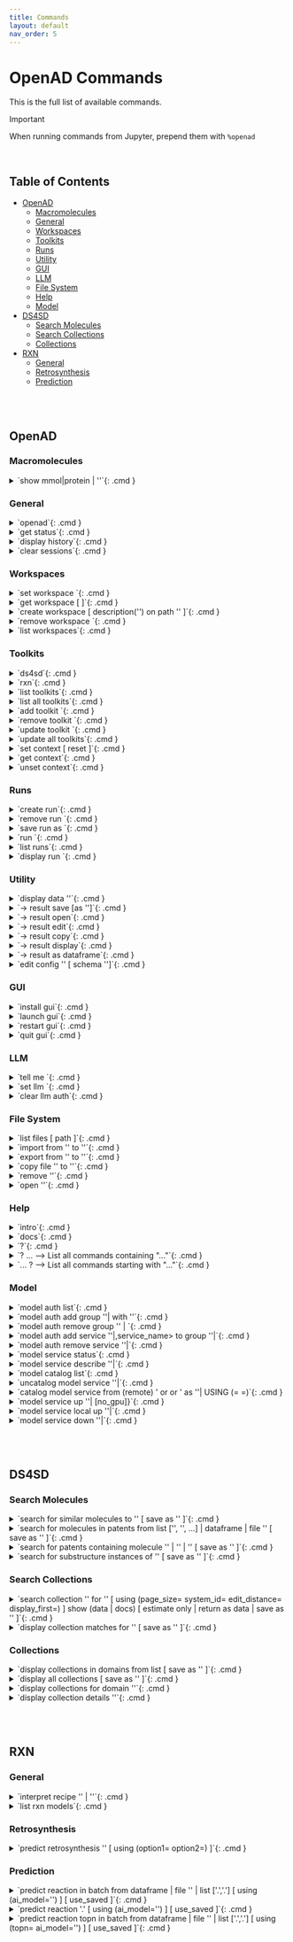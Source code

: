 ```yaml
---
title: Commands
layout: default
nav_order: 5
---
```


<!--

DO NOT EDIT
-----------
This file is auto-generated.
To update it, consult instructions:
https://github.com/acceleratedscience/open-ad-toolkit/tree/main/docs

-->

# OpenAD Commands

This is the full list of available commands.

> [!IMPORTANT]
> When running commands from Jupyter, prepend them with `%openad`

<br>

## Table of Contents
- [OpenAD](#openad)
  - [Macromolecules](#macromolecules)
  - [General](#general)
  - [Workspaces](#workspaces)
  - [Toolkits](#toolkits)
  - [Runs](#runs)
  - [Utility](#utility)
  - [GUI](#gui)
  - [LLM](#llm)
  - [File System](#file-system)
  - [Help](#help)
  - [Model](#model)
- [DS4SD](#ds4sd)
  - [Search Molecules](#search-molecules)
  - [Search Collections](#search-collections)
  - [Collections](#collections)
- [RXN](#rxn)
  - [General](#general)
  - [Retrosynthesis](#retrosynthesis)
  - [Prediction](#prediction)


<br><br>

## OpenAD

### Macromolecules

<details markdown="block" class="cmd-wrap">
<summary markdown="block">
`show mmol|protein <fasta> | '<pdb_id>'`{: .cmd }
</summary>
Launch the molecule viewer to visualize your macromolecule and inspect its properties. <br> 

Examples: <br> 
- Show a protein by its PDBe ID: <br> 
  `show mmol '2g64'` <br> 

- Show a protein by its FASTA string: <br> 
  `show protein MAKWVCKICGYIYDEDAGDPDNGISPGTKFEELPDDWVCPICGAPKSEFEKLED` <br>
</details>

### General

<details markdown="block" class="cmd-wrap">
<summary markdown="block">
`openad`{: .cmd }
</summary>
Display the openad splash screen. <br>
</details>

<details markdown="block" class="cmd-wrap">
<summary markdown="block">
`get status`{: .cmd }
</summary>
Display the currently selected workspace and toolkit. <br>
</details>

<details markdown="block" class="cmd-wrap">
<summary markdown="block">
`display history`{: .cmd }
</summary>
Display the last 30 commands run in your current workspace. <br>
</details>

<details markdown="block" class="cmd-wrap">
<summary markdown="block">
`clear sessions`{: .cmd }
</summary>
Clear any other sessions that may be running. <br>
</details>

### Workspaces

<details markdown="block" class="cmd-wrap">
<summary markdown="block">
`set workspace <workspace_name>`{: .cmd }
</summary>
Change the current workspace. <br>
</details>

<details markdown="block" class="cmd-wrap">
<summary markdown="block">
`get workspace [ <workspace_name> ]`{: .cmd }
</summary>
Display details a workspace. When no workspace name is passed, details of your current workspace are displayed. <br>
</details>

<details markdown="block" class="cmd-wrap">
<summary markdown="block">
`create workspace <workspace_name> [ description('<description>') on path '<path>' ]`{: .cmd }
</summary>
Create a new workspace with an optional description and path. <br>
</details>

<details markdown="block" class="cmd-wrap">
<summary markdown="block">
`remove workspace <workspace_name>`{: .cmd }
</summary>
Remove a workspace from your registry. Note that this doesn't remove the workspace's directory. <br>
</details>

<details markdown="block" class="cmd-wrap">
<summary markdown="block">
`list workspaces`{: .cmd }
</summary>
Lists all your workspaces. <br>
</details>

### Toolkits

<details markdown="block" class="cmd-wrap">
<summary markdown="block">
`ds4sd`{: .cmd }
</summary>
Display the splash screen for the DS4SD toolkit. <br>
</details>

<details markdown="block" class="cmd-wrap">
<summary markdown="block">
`rxn`{: .cmd }
</summary>
Display the splash screen for the RXN toolkit. <br>
</details>

<details markdown="block" class="cmd-wrap">
<summary markdown="block">
`list toolkits`{: .cmd }
</summary>
List all installed toolkits. To see all available toolkits, run `list all toolkits`. <br>
</details>

<details markdown="block" class="cmd-wrap">
<summary markdown="block">
`list all toolkits`{: .cmd }
</summary>
List all available toolkits. <br>
</details>

<details markdown="block" class="cmd-wrap">
<summary markdown="block">
`add toolkit <toolkit_name>`{: .cmd }
</summary>
Install a toolkit. <br>
</details>

<details markdown="block" class="cmd-wrap">
<summary markdown="block">
`remove toolkit <toolkit_name>`{: .cmd }
</summary>
Remove a toolkit from the registry. <br> 

<b>Note:</b> This doesn't delete the toolkit code. If the toolkit is added again, a backup of the previous install is created in the toolkit directory at `~/.openad/toolkits`. <br>
</details>

<details markdown="block" class="cmd-wrap">
<summary markdown="block">
`update toolkit <toolkit_name>`{: .cmd }
</summary>
Update a toolkit with the latest version. It is recommended to do this on a regular basis. <br>
</details>

<details markdown="block" class="cmd-wrap">
<summary markdown="block">
`update all toolkits`{: .cmd }
</summary>
Update all installed toolkits with the latest version. Happens automatically whenever OpenAD is updated to a new version. <br>
</details>

<details markdown="block" class="cmd-wrap">
<summary markdown="block">
`set context <toolkit_name> [ reset ]`{: .cmd }
</summary>
Set your context to the chosen toolkit. By setting the context, the selected toolkit functions become available to you. The optional parameter `reset` can be used to reset your login information. <br>
</details>

<details markdown="block" class="cmd-wrap">
<summary markdown="block">
`get context`{: .cmd }
</summary>
Display the currently selected toolkit. <br>
</details>

<details markdown="block" class="cmd-wrap">
<summary markdown="block">
`unset context`{: .cmd }
</summary>
Exit your toolkit context. You will no longer have access to toolkit-specific functions. <br>
</details>

### Runs

<details markdown="block" class="cmd-wrap">
<summary markdown="block">
`create run`{: .cmd }
</summary>
Start recording a run. <br>
</details>

<details markdown="block" class="cmd-wrap">
<summary markdown="block">
`remove run <run_name>`{: .cmd }
</summary>
remove a run. <br>
</details>

<details markdown="block" class="cmd-wrap">
<summary markdown="block">
`save run as <run_name>`{: .cmd }
</summary>
Stop recording a run and save it. <br>
</details>

<details markdown="block" class="cmd-wrap">
<summary markdown="block">
`run <run_name>`{: .cmd }
</summary>
Execute a previously recorded run. This will execute every command and continue regardless of any failures. <br>
</details>

<details markdown="block" class="cmd-wrap">
<summary markdown="block">
`list runs`{: .cmd }
</summary>
List all runs saved in the current workspace. <br>
</details>

<details markdown="block" class="cmd-wrap">
<summary markdown="block">
`display run <run_name>`{: .cmd }
</summary>
Display the commands stored in a certain run. <br>
</details>

### Utility

<details markdown="block" class="cmd-wrap">
<summary markdown="block">
`display data '<filename.csv>'`{: .cmd }
</summary>
Display data from a csv file. <br>
</details>

<details markdown="block" class="cmd-wrap">
<summary markdown="block">
`-> result save [as '<filename.csv>']`{: .cmd }
</summary>
Save table data to csv file. <br>
</details>

<details markdown="block" class="cmd-wrap">
<summary markdown="block">
`-> result open`{: .cmd }
</summary>
Explore table data in the browser. <br> 
        if you append `-d` to the end of the command `result open -d` display will result to data viewer. <br>
</details>

<details markdown="block" class="cmd-wrap">
<summary markdown="block">
`-> result edit`{: .cmd }
</summary>
Edit table data in the browser. <br> 
        if you append `-d` to the end of the command `result open -d` display will result to data viewer. <br>
</details>

<details markdown="block" class="cmd-wrap">
<summary markdown="block">
`-> result copy`{: .cmd }
</summary>
Copy table data to clipboard, formatted for spreadheet. <br>
</details>

<details markdown="block" class="cmd-wrap">
<summary markdown="block">
`-> result display`{: .cmd }
</summary>
Display the result in the CLI. <br> 

        if you append `-d` to the end of the command `result open -d` display will result to data viewer. <br>
</details>

<details markdown="block" class="cmd-wrap">
<summary markdown="block">
`-> result as dataframe`{: .cmd }
</summary>
Return the result as dataframe (only for Jupyter Notebook) <br>
</details>

<details markdown="block" class="cmd-wrap">
<summary markdown="block">
`edit config '<json_config_file>' [ schema '<schema_file>']`{: .cmd }
</summary>
Edit any JSON file in your workspace directly from the CLI. If a schema is specified, it will be used for validation and documentation. <br>
</details>

### GUI

<details markdown="block" class="cmd-wrap">
<summary markdown="block">
`install gui`{: .cmd }
</summary>
Install the OpenAD GUI (graphical user interface). <br> 

The graphical user interface allows you to browse your workspace and visualize your datasets and molecules. <br>
</details>

<details markdown="block" class="cmd-wrap">
<summary markdown="block">
`launch gui`{: .cmd }
</summary>
Launch the OpenAD GUI (graphical user interface). <br>
</details>

<details markdown="block" class="cmd-wrap">
<summary markdown="block">
`restart gui`{: .cmd }
</summary>
Terminate and then restart the GUI server. <br>
</details>

<details markdown="block" class="cmd-wrap">
<summary markdown="block">
`quit gui`{: .cmd }
</summary>
Terminate the GUI server. <br>
</details>

### LLM

<details markdown="block" class="cmd-wrap">
<summary markdown="block">
`tell me <how to do xyz>`{: .cmd }
</summary>
Ask your AI assistant how to do anything in OpenAD. <br>
</details>

<details markdown="block" class="cmd-wrap">
<summary markdown="block">
`set llm  <language_model_name>`{: .cmd }
</summary>
Set the target language model name for the `tell me` command. <br>
</details>

<details markdown="block" class="cmd-wrap">
<summary markdown="block">
`clear llm auth`{: .cmd }
</summary>
Clear the language model's authentication file. <br>
</details>

### File System

<details markdown="block" class="cmd-wrap">
<summary markdown="block">
`list files [ path ]`{: .cmd }
</summary>
List al directories and files in your current workspace. <br>
</details>

<details markdown="block" class="cmd-wrap">
<summary markdown="block">
`import from '<external_source_file>' to '<workspace_file>'`{: .cmd }
</summary>
Import a file from outside OpenAD into your current workspace. <br>
</details>

<details markdown="block" class="cmd-wrap">
<summary markdown="block">
`export from '<workspace_file>' to '<external_file>'`{: .cmd }
</summary>
Export a file from your current workspace to anywhere on your hard drive. <br>
</details>

<details markdown="block" class="cmd-wrap">
<summary markdown="block">
`copy file '<workspace_file>' to '<other_workspace_name>'`{: .cmd }
</summary>
Export a file from your current workspace to another workspace. <br>
</details>

<details markdown="block" class="cmd-wrap">
<summary markdown="block">
`remove '<filename>'`{: .cmd }
</summary>
Remove a file from your current workspace. <br>
</details>

<details markdown="block" class="cmd-wrap">
<summary markdown="block">
`open '<filename>'`{: .cmd }
</summary>
Open a file or dataframe in an iframe  <br> 

Examples: <br> 
- `open 'base_molecules.sdf'` <br> 
- `open my_dataframe` <br>
</details>

### Help

<details markdown="block" class="cmd-wrap">
<summary markdown="block">
`intro`{: .cmd }
</summary>
Display an introduction to the OpenAD CLI. <br>
</details>

<details markdown="block" class="cmd-wrap">
<summary markdown="block">
`docs`{: .cmd }
</summary>
Open the documentation webpage. <br>
</details>

<details markdown="block" class="cmd-wrap">
<summary markdown="block">
`?`{: .cmd }
</summary>
List all available commands. <br>
</details>

<details markdown="block" class="cmd-wrap">
<summary markdown="block">
`? ...<soft>   --> List all commands containing "..."</soft>`{: .cmd }
</summary>

</details>

<details markdown="block" class="cmd-wrap">
<summary markdown="block">
`... ?<soft>   --> List all commands starting with "..."</soft>`{: .cmd }
</summary>

</details>

### Model

<details markdown="block" class="cmd-wrap">
<summary markdown="block">
`model auth list`{: .cmd }
</summary>
show authentication group mapping <br>
</details>

<details markdown="block" class="cmd-wrap">
<summary markdown="block">
`model auth add group '<auth_group>'|<auth_group> with '<api_key>'`{: .cmd }
</summary>
add an authentication group for model services to use <br>
</details>

<details markdown="block" class="cmd-wrap">
<summary markdown="block">
`model auth remove group '<auth_group>' | <auth_group>`{: .cmd }
</summary>
remove an authentication group <br>
</details>

<details markdown="block" class="cmd-wrap">
<summary markdown="block">
`model auth add service '<service_name>'|,service_name> to group '<auth_group>'|<auth_group>`{: .cmd }
</summary>
Attach an authentication group to a model service <br>
</details>

<details markdown="block" class="cmd-wrap">
<summary markdown="block">
`model auth remove service '<service_name>'|<service_name>`{: .cmd }
</summary>
Detatch an authentication group from a model service <br>
</details>

<details markdown="block" class="cmd-wrap">
<summary markdown="block">
`model service status`{: .cmd }
</summary>
Get the status of currently cataloged services <br>
</details>

<details markdown="block" class="cmd-wrap">
<summary markdown="block">
`model service describe '<service_name>'|<service_name>`{: .cmd }
</summary>
get the configuration of a service <br>
</details>

<details markdown="block" class="cmd-wrap">
<summary markdown="block">
`model catalog list`{: .cmd }
</summary>
get the list of currently cataloged services <br>
</details>

<details markdown="block" class="cmd-wrap">
<summary markdown="block">
`uncatalog model service '<service_name>'|<service_name>`{: .cmd }
</summary>
uncatalog a model service  <br> 

 Example:  <br> 
`uncatalog model service 'gen'` <br>
</details>

<details markdown="block" class="cmd-wrap">
<summary markdown="block">
`catalog model service from (remote) '<path> or <github> or <service_url>' as  '<service_name>'|<service_name>   USING (<parameter>=<value> <parameter>=<value>)`{: .cmd }
</summary>
catalog a model service from a path or github or remotely from an existing OpenAD service. <br> 
(USING) optional headers parameters for communication with service backend. <br> 
If you are cataloging a service using a model defined in a directory, provide the absolute ` <path> ` of that directory in quotes. <br> 

The following options require the `remote` option be declared. <br> 

If you are cataloging a service using a model defined in github repository, provide the absolute ` <github> ` of that github directory quotes. <br> 

If you are cataloging a remote service on a ip address and port provide the remote services ipaddress and port in quoted string e.g. `'0.0.0.0:8080'` <br> 

`service_name`: this is the name of the service as you will define it for your usage. e.g `prop` short for properties.  <br> 

USING Parameters: <br> 

If using a hosted service the following parameters must be supplied: <br> 
-`Inference-Service`: this is the name of the inference service that is hosted, it is a required parameter if cataloging a remote service. <br> 
An authorization parameter is always required if cataloging a hosted service, either Auhtorisation group (`auth_group`) or Authorisation bearer_token/api_key (`Authorization`): <br> 
-`auth_group`: this is the name of an authorization group which contains the api_key linked to the service access. This can only be used if `Authorization` is not also defined. <br> 
OR <br> 
-`Authorization`: this parameter is designed to be used when a `auth_group` is not defined. <br> 

Example: <br> 

Skypilot Deployment <br> 
-`catalog model service from 'git@github.com:acceleratedscience/generation_inference_service.git' as 'gen'` <br> 

Service using a authentication group  <br> 
-`catalog model service from remote '<service_url>' as  molf  USING (Inference-Service=molformer  )` <br> 
` model auth add service 'molf' to group 'default'` <br> 

Single Authorisation Service <br> 
-`openad catalog model service from remote '<service_URL>' as 'gen' USING (Inference-Service=generation Authorization='<api_key>')` <br> 

Catalog a remote service shared with you: <br> 
-`catalog model service from remote 'http://54.235.3.243:30001' as gen` <br>
</details>

<details markdown="block" class="cmd-wrap">
<summary markdown="block">
`model service up '<service_name>'|<service_name> [no_gpu]}`{: .cmd }
</summary>
launches a cataloged model service when it was cataloged as a self managed service from a directory or github repository. <br> 
If you do not want to launch a service with GPU you should specify `no_gpu` at the end of the command. <br> 
Examples: <br> 

-`model service up gen` <br> 

-`model service up 'gen'` <br> 

-`model service up gen no_gpu` <br>
</details>

<details markdown="block" class="cmd-wrap">
<summary markdown="block">
`model service local up '<service_name>'|<service_name>`{: .cmd }
</summary>
Launches a model service locally. <br> 

            Example: <br> 
              ` model service local up gen` <br>
</details>

<details markdown="block" class="cmd-wrap">
<summary markdown="block">
`model service down '<service_name>'|<service_name>`{: .cmd }
</summary>
Bring down a model service   <br> 
 Examples:  <br> 

`model service down gen`  <br> 

`model service down 'gen'`  <br>
</details>

<br><br>

## DS4SD


### Search Molecules

<details markdown="block" class="cmd-wrap">
<summary markdown="block">
`search for similar molecules to '<smiles>' [ save as '<filename.csv>' ]`{: .cmd }
</summary>
Search for molecules that are similar to the provided molecule or molecule substructure as provided in the `<smiles_string>`. <br> 

Use the `save as` clause to save the results as a csv file in your current workspace. <br> 

Example: <br> 
`search for similar molecules to 'C1(C(=C)C([O-])C1C)=O'` <br>
</details>

<details markdown="block" class="cmd-wrap">
<summary markdown="block">
`search for molecules in patents from list ['<patent1>', '<patent2>', ...] | dataframe <dataframe_name> | file '<filename.csv>' [ save as '<filename.csv>' ]`{: .cmd }
</summary>
Search for molecules mentioned in a defined list of patents. When sourcing patents from a CSV or DataFrame, there must be column named "PATENT ID" or "patent id". <br> 

Use the `save as` clause to save the results as a csv file in your current workspace. <br> 

Example: <br> 
`search for molecules in patents from list ['CN108473493B','US20190023713A1']` <br>
</details>

<details markdown="block" class="cmd-wrap">
<summary markdown="block">
`search for patents containing molecule '<smiles>' | '<inchi>' | '<inchikey>' [ save as '<filename.csv>' ]`{: .cmd }
</summary>
Search for mentions of a specified molecules in registered patents. The queried molecule can be described as a SMILES string, InChI or InChiKey. <br> 

Use the `save as` clause to save the results as a csv file in your current workspace. <br> 

Example: <br> 
`search for patents containing molecule 'CC(C)(c1ccccn1)C(CC(=O)O)Nc1nc(-c2c[nH]c3ncc(Cl)cc23)c(C#N)cc1F'` <br>
</details>

<details markdown="block" class="cmd-wrap">
<summary markdown="block">
`search for substructure instances of '<smiles>' [ save as '<filename.csv>' ]`{: .cmd }
</summary>
Search for molecules by substructure, as defined by the `<smiles_string>`. <br> 

Use the `save as` clause to save the results as a csv file in your current workspace. <br> 

Example: <br> 
`search for substructure instances of 'C1(C(=C)C([O-])C1C)=O' save as 'my_mol'` <br>
</details>

### Search Collections

<details markdown="block" class="cmd-wrap">
<summary markdown="block">
`search collection '<collection_name_or_key>' for '<search_string>' [ using (page_size=<int> system_id=<system_id> edit_distance=<integer> display_first=<integer>) ] show (data | docs) [ estimate only | return as data | save as '<filename.csv>' ]`{: .cmd }
</summary>
Performs a document search of the Deep Search repository based on a given collection. The required `using` clause specifies the collection to search. Use `estimate only` to return only the potential number of hits. <br> 

Parameters: <br> 
- `<collection_name_or_key>` The name or index key for a collection. Use the command `display all collections` to list available collections. <br> 
- `<search_string>` The search string for the search. <br> 

The `<search_string>` supports elastic search string query syntax: <br> 
- `+` Signifies AND operation. <br> 
- `|` Signifies OR operation. <br> 
- `-` Negates a single token. <br> 
- `\"` Wraps a number of tokens to signify a phrase for searching. <br> 
- `*` At the end of a term -> signifies a prefix query <br> 
- `(` & `)` Signifies precedence <br> 
- `~N` After a word -> signifies edit distance (fuzziness) <br> 
- `~N` After a phrase -> signifies slop amount <br> 

Options for the `using` clause: <br> 
  > **Note:** The `using` clause requires all enclosed parameters to be defined in the same order as listed below. <br> 

- `page_size=<integer>` Result pagination, the default is None. <br> 
- `system_id=<system_id>` System cluster id, the default is 'default'. <br> 
- `edit_distance=<integer>` (0-5) Sets the search word span criteria for key words for document searches, the default is 5. When set to 0, no snippets will be be returned. <br> 
- `display_first=<integer>` When set, the displayed result set will be truncated at the given number. <br> 

Clauses: <br> 
- `show (data | docs)`: <br> 
    - `data` Display structured data from within the documents. <br> 
    - `docs` Display document context and preview snippet. <br> 
    Both can be combined in a single command, e.g. `show (data docs)` <br> 
- `estimate only` Determine the potential number of hits. <br> 
- `return as data` For Notebook or API mode. Removes all styling from the Pandas DataFrame, ready for further processing. <br> 

Examples: <br> 
- Look for documents that contain discussions on power conversion efficiency: <br> 
`search collection 'arxiv-abstract' for 'ide(\"power conversion efficiency\" OR PCE) AND organ*' using ( edit_distance=20 system_id=default) show (docs)` <br> 

- Search the PubChem archive for 'Ibuprofen' and display related molecules' data: <br> 
`search collection 'pubchem' for 'Ibuprofen' show (data)` <br> 

- Search for patents which mention a specific smiles molecule: <br> 
`search collection 'patent-uspto' for '\"smiles#ccc(coc(=o)cs)(c(=o)c(=o)cs)c(=o)c(=o)cs\"' show (data)` <br>
</details>

<details markdown="block" class="cmd-wrap">
<summary markdown="block">
`display collection matches for '<search_string>' [ save as '<filename.csv>' ]`{: .cmd }
</summary>
Search all collections for documents that contain a given Deep Search `<search_string>`. This is useful when narrowing down document collection(s) for subsequent search. You can use the `<index_key>` from the returned table in your next search. <br> 

Use the `save as` clause to save the results as a csv file in your current workspace. <br> 

Example: <br> 
`display collection matches for 'Ibuprofen'` <br>
</details>

### Collections

<details markdown="block" class="cmd-wrap">
<summary markdown="block">
`display collections in domains from list <list_of_domains> [ save as '<filename.csv>' ]`{: .cmd }
</summary>
Display collections that belong to the listed domains. <br> 

Use the `save as` clause to save the results as a csv file in your current workspace. <br> 

Use the command `display all collections` to find available domains. <br> 

Example: <br> 
`display collections in domains from list ['Scientific Literature']` <br>
</details>

<details markdown="block" class="cmd-wrap">
<summary markdown="block">
`display all collections [ save as '<filename.csv>' ]`{: .cmd }
</summary>
Display all available collections in Deep Search. <br> 

Use the `save as` clause to save the results as a csv file in your current workspace. <br>
</details>

<details markdown="block" class="cmd-wrap">
<summary markdown="block">
`display collections for domain '<domain_name>'`{: .cmd }
</summary>
Display the available collections in a given Deep Search domain. <br> 

Use the command `display all collections` to find available domains. <br> 

Example: <br> 
`display collections for domain 'Business Insights'` <br>
</details>

<details markdown="block" class="cmd-wrap">
<summary markdown="block">
`display collection details '<collection_name_or_key>'`{: .cmd }
</summary>
Display the details for a specified collection. You can specify a collection by its name or key. <br> 

Use the command `display all collections` to list available collections. <br> 

Example: <br> 
`display collection details 'Patents from USPTO'` <br>
</details>

<br><br>

## RXN


### General

<details markdown="block" class="cmd-wrap">
<summary markdown="block">
`interpret recipe '<recipe_paragraph>' | '<txt_filename>'`{: .cmd }
</summary>
Build a ordered list of actions interpreted from a provided text-based recipe. The recipe can be provided as a string or as a text file from your current workspace. <br> 

Examples: <br> 
- `interpret recipe 'my_recipe.txt'` <br> 
- `interpret recipe 'A solution of ((1S,2S)-1-{[(methoxymethyl-biphenyl-4-yl)-(2-pyridin-2-yl-cyclopropanecarbonyl)-amino]-methyl}-2-methyl-butyl)-carbamic acid tert-butyl ester (25 mg, 0.045 mmol) and dichloromethane (4 mL) was treated with a solution of HCl in dioxane (4 N, 0.5 mL) and the resulting reaction mixture was maintained at room temperature for 12 h. The reaction was then concentrated to dryness to afford (1R,2R)-2-pyridin-2-yl-cyclopropanecarboxylic acid ((2S,3S)-2-amino-3-methylpentyl)-(methoxymethyl-biphenyl-4-yl)-amide (18 mg, 95% yield) as a white solid.'` <br>
</details>

<details markdown="block" class="cmd-wrap">
<summary markdown="block">
`list rxn models`{: .cmd }
</summary>
Lists all RXN AI models currently available. <br>
</details>

### Retrosynthesis

<details markdown="block" class="cmd-wrap">
<summary markdown="block">
`predict retrosynthesis '<smiles>' [ using (option1=<value> option2=<value>) ]`{: .cmd }
</summary>
Perform a retrosynthesis route prediction on a molecule. <br> 

RXN was trained on more than 3 million chemical reactions, derived from publicly available patents. Since then, the Molecular Transformer has outperformed all data-driven models, achieving more than 90% accuracy on forward chemical reaction predictions (reactants + reagents to products) <br> 

  > **Note:** The `using` clause requires all enclosed parameters to be defined in the same order as listed below. <br> 

Optional Parameters that can be specified in the `using` clause: <br> 
- `availability_pricing_threshold=<int>` Maximum price in USD per g/ml of compounds. Default: no threshold. <br> 
- `available_smiles='<smiles>.<smiles>.<smiles>'` List of molecules available as precursors, delimited with a period. <br> 
- `exclude_smiles='<smiles>.<smiles>.<smiles>'` List of molecules to exclude from the set of precursors, delimited with a period. <br> 
- `exclude_substructures='<smiles>.<smiles>.<smiles>'` List of substructures to exclude from the set of precursors, delimited with a period. <br> 
- `exclude_target_molecule=<boolean>` Excluded target molecule. The default is True <br> 
- `fap=<float>` Every retrosynthetic step is evaluated with the FAP, and is only retained when forward confidence is greater than the FAP value. The default is 0.6. <br> 
- `max_steps=<int>` The maximum number steps in the results. The default is 3. <br> 
- `nbeams=<int>` The maximum number of beams exploring the hypertree. The default is 10. <br> 
- `pruning_steps=<int>` The number of steps to prune a hypertree. The default is 2. <br> 
- `ai_model='<model_name>'` What model to use. Use the command `list rxn models` to list all available models. The default is '2020-07-01'. <br> 

There are different models available for use with this command including: '12class-tokens-2021-05-14', '2019-09-12', '2020-04-24', '2020-07-01', '2020-07-31', 'aizynth-2020-06-11', 'disconnection-aware-2022-06-24', 'enzymatic-2021-04-16', 'enzymatic-2022-05-31', 'sulfonium-2020-10-27' <br> 

Examples: <br> 
`predict retrosynthesis 'BrCCc1cccc2c(Br)c3ccccc3cc12' using (max_steps=3)` <br> 

`predict retrosynthesis  'BrCCc1cccc2c(Br)c3ccccc3cc12' using (max_steps=6 ai_model='12class-tokens-2021-05-14' ) ` <br>
</details>

### Prediction

<details markdown="block" class="cmd-wrap">
<summary markdown="block">
`predict reaction in batch from dataframe <dataframe_name> | file '<filename.csv>' | list ['<smiles>.<smiles>','<smiles>.<smiles>'] [ using (ai_model='<ai_model>') ] [ use_saved ]`{: .cmd }
</summary>
Run a batch of reaction predictions. The provided list of reactions can be specified as a DataFrame, a CSV file from your current workspace or a list of strings. When proving a DataFrame or CSV file, we will look for the "reactions" column. <br> 

Reactions are defined by combining two SMILES strings delimited by a period. For example: `'BrBr.c1ccc2cc3ccccc3cc2c1'` <br> 

Optional Parameters that can be specified in the `using` clause: <br> 
- `ai_model='<model_name>'` What model to use. Use the command `list rxn models` to list all available models. The default is '2020-07-01'. <br> 

You can reuse previously generated results by appending the optional `use_saved` clause. This will reuse the results of a previously run command with the same parameters, if available. <br> 

Examples: <br> 
- `predict reaction in batch from list ['BrBr.c1ccc2cc3ccccc3cc2c1CCO' , 'BrBr.c1ccc2cc3ccccc3cc2c1']` <br> 
- `predict reaction in batch from list ['BrBr.c1ccc2cc3ccccc3cc2c1CCO' , 'BrBr.c1ccc2cc3ccccc3cc2c1'] use_saved` <br>
</details>

<details markdown="block" class="cmd-wrap">
<summary markdown="block">
`predict reaction '<smiles>.<smiles>' [ using (ai_model='<ai_model>') ] [ use_saved ]`{: .cmd }
</summary>
Predict the reaction between two molecules. <br> 

Reactions are defined by combining two SMILES strings delimited by a period. For example: `'BrBr.c1ccc2cc3ccccc3cc2c1'` <br> 

Optional Parameters that can be specified in the `using` clause: <br> 
- `ai_model='<model_name>'` What model to use. Use the command `list rxn models` to list all available models. The default is '2020-07-01'. <br> 

You can reuse previously generated results by appending the optional `use_saved` clause. This will reuse the results of a previously run command with the same parameters, if available. <br> 

Examples: <br> 
- `predict reaction 'BrBr.c1ccc2cc3ccccc3cc2c1CCO'` <br> 
- `predict reaction 'BrBr.c1ccc2cc3ccccc3cc2c1CCO' use_saved` <br>
</details>

<details markdown="block" class="cmd-wrap">
<summary markdown="block">
`predict reaction topn in batch from dataframe <dataframe_name> | file '<filename.csv>' | list ['<smiles>.<smiles>','<smiles>.<smiles>'] [ using (topn=<integer> ai_model='<ai_model>') ] [ use_saved ]`{: .cmd }
</summary>
Run a batch of reaction predictions for topn. The provided list of reactions can be specified as a DataFrame, a CSV file from your current workspace or a list of strings. When proving a DataFrame or CSV file, we will look for the "reactions" column. <br> 

Reactions are defined by combining two SMILES strings delimited by a period. For example: `'BrBr.c1ccc2cc3ccccc3cc2c1'` <br> 

Optional Parameters that can be specified in the `using` clause: <br> 
- `ai_model='<model_name>'` What model to use. Use the command `list rxn models` to list all available models. The default is '2020-07-01'. <br> 
- `topn=<integer>` Defined the number of results being returned. The default value is 3. <br> 

You can reuse previously generated results by appending the optional `use_saved` clause. This will reuse the results of a previously run command with the same parameters, if available. <br> 

Examples: <br> 
- `predict reaction topn in batch from list ['BrBr.c1ccc2cc3ccccc3cc2c1CCO' , 'BrBr.c1ccc2cc3ccccc3cc2c1']` <br> 
- `predict reaction topn in batch from list ['BrBr.c1ccc2cc3ccccc3cc2c1CCO' , 'BrBr.c1ccc2cc3ccccc3cc2c1'] using (topn=6)` <br> 
- `predict reaction topn in batch from list ['BrBr.c1ccc2cc3ccccc3cc2c1CCO' , 'BrBr.c1ccc2cc3ccccc3cc2c1'] use_saved ` <br>
</details>

